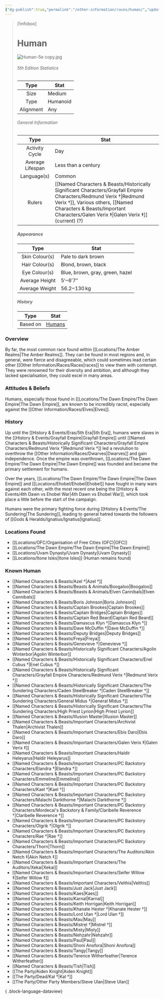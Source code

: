 ```yaml
---
{"dg-publish":true,"permalink":"/other-information/races/human/","updated":"2025-08-19T11:57:31.203+01:00"}
---
```


 > [!infobox]
> 
> # Human
> ![Human-5e copy.jpg](/img/user/Admin/Attachments/Human-5e%20copy.jpg)
> ###### 5th Edition Statistics
> 
>  Type | Stat |
> :----: | --- |
>  Size | Medium |
>  Type | Humanoid |
>  Alignment | Any |
>  
> ###### General Information
> Type | Stat |
>  :----: | --- |
>  Activity Cycle | Day |
>  Average Lifespan | Less than a century |
>  Language(s) | Common |
>  Rulers | [[Named Characters & Beasts/Historically Significant  Characters/Grayfall Empire Characters/Redmund Verix †\|Redmund Verix †]], Various others, [[Named Characters & Beasts/Important Characters/Galen Verix ‡\|Galen Verix ‡]] (current) (?) |
>
>##### Appearance
> Type | Stat |
>  :----: | --- |
>  Skin Colour(s) | Pale to dark brown |
>  Hair Colour(s) | Blond, brown, black |
>  Eye Colour(s) | Blue, brown, gray, green, hazel |
>  Average Height | 5′‒6′7″ |
>  Average Weight | 56.2‒130 kg |
>
>##### History
>Type | Stat |
>  :----: | --- |
>  Based on | [Humans](https://en.wikipedia.org/wiki/Human) |

### Overview
By far, the most common race found within [[Locations/The Amber Realms\|The Amber Realms]]. They can be found in most regions and, in general, were fierce and disagreeable, which could sometimes lead certain other [[Other Information/Races/Races\|races]] to view them with contempt. They were renowned for their diversity and ambition, and although they lacked specialisation, they could excel in many areas.

### Attitudes & Beliefs
Humans, especially those found in [[Locations/The Dawn Empire/The Dawn Empire\|The Dawn Empire]], are known to be incredibly racist, especially against the [[Other Information/Races/Elves\|Elves]].

### History
Up until the [[History & Events/Eras/5th Era\|5th Era]], humans were slaves in the [[History & Events/Grayfall Empire\|Grayfall Empire]] until [[Named Characters & Beasts/Historically Significant  Characters/Grayfall Empire Characters/Redmund Verix †\|Redmund Verix †]] led a revolution to overthrow the [[Other Information/Races/Dwarves\|Dwarves]] and gain independence. Once the empire was overthrown, [[Locations/The Dawn Empire/The Dawn Empire\|The Dawn Empire]] was founded and became the primary settlement for humans. 

Over the years, [[Locations/The Dawn Empire/The Dawn Empire\|The Dawn Empire]] and [[Locations/Ehobel/Ehobel\|Ehobel]] have fought in many wars against each other, with the most recent one being the [[History & Events/4th Dawn vs Ehobel War\|4th Dawn vs Ehobel War]], which took place a little before the start of the campaign. 

Humans were the primary fighting force during [[History & Events/The Sundering\|The Sundering]], leading to general hatred towards the followers of [[Gods & Heralds/Ignatius/Ignatius\|Ignatius]].

### Locations Found
- [[Locations/OFC/Organisation of Free Cities (OFC)\|OFC]]
- [[Locations/The Dawn Empire/The Dawn Empire\|The Dawn Empire]] 
- [[Locations/Uvam Dynasty/Uvam Dynasty\|Uvam Dynasty]]
- [[Locations/Itone Isles\|Itone Isles]] (Human remains found)

### Known Human
- [[Named Characters & Beasts/Azel †\|Azel †]]
- [[Named Characters & Beasts/Beasts & Animals/Boogaloo\|Boogaloo]]
- [[Named Characters & Beasts/Beasts & Animals/Elven Cannibals\|Elven Cannibals]]
- [[Named Characters & Beasts/Boris Johnson\|Boris Johnson]]
- [[Named Characters & Beasts/Captain Brookes\|Captain Brookes]]
- [[Named Characters & Beasts/Captain Bridges\|Captain Bridges]]
- [[Named Characters & Beasts/Captain Red Beard\|Captain Red Beard]]
- [[Named Characters & Beasts/Damascus Klyn †\|Damascus Klyn †]]
- [[Named Characters & Beasts/Dave McDuffin †\|Dave McDuffin †]]
- [[Named Characters & Beasts/Deputy Bridges\|Deputy Bridges]]
- [[Named Characters & Beasts/Freya\|Freya]]
- [[Named Characters & Beasts/Genevieve †\|Genevieve †]]
- [[Named Characters & Beasts/Historically Significant  Characters/Agolin Winterbor\|Agolin Winterbor]]
- [[Named Characters & Beasts/Historically Significant  Characters/Enel Cubus †\|Enel Cubus †]]
- [[Named Characters & Beasts/Historically Significant  Characters/Grayfall Empire Characters/Redmund Verix †\|Redmund Verix †]]
- [[Named Characters & Beasts/Historically Significant  Characters/The Sundering Characters/Caden SteelBreaker †\|Caden SteelBreaker †]]
- [[Named Characters & Beasts/Historically Significant  Characters/The Sundering Characters/General Midus †\|General Midus †]]
- [[Named Characters & Beasts/Historically Significant  Characters/The Sundering Characters/High Priest Lyrion\|High Priest Lyrion]]
- [[Named Characters & Beasts/Illusion Master\|Illusion Master]]
- [[Named Characters & Beasts/Important Characters/Archivist Thalen\|Archivist Thalen]]
- [[Named Characters & Beasts/Important Characters/Ebis Daro\|Ebis Daro]]
- [[Named Characters & Beasts/Important Characters/Galen Verix ‡\|Galen Verix ‡]]
- [[Named Characters & Beasts/Important Characters/Haldir Heleyarus\|Haldir Heleyarus]]
- [[Named Characters & Beasts/Important Characters/PC Backstory Characters/Elandra †\|Elandra †]]
- [[Named Characters & Beasts/Important Characters/PC Backstory Characters/Emmeline\|Emmeline]]
- [[Named Characters & Beasts/Important Characters/PC Backstory Characters/Kael †\|Kael †]]
- [[Named Characters & Beasts/Important Characters/PC Backstory Characters/Malachi Darkthorne †\|Malachi Darkthorne †]]
- [[Named Characters & Beasts/Important Characters/PC Backstory Characters/Mordecai's Backstory & Family/Claribelle Reverence †\|Claribelle Reverence †]]
- [[Named Characters & Beasts/Important Characters/PC Backstory Characters/Olgrik †\|Olgrik †]]
- [[Named Characters & Beasts/Important Characters/PC Backstory Characters/Rae †\|Rae †]]
- [[Named Characters & Beasts/Important Characters/PC Backstory Characters/Thorn\|Thorn]]
- [[Named Characters & Beasts/Important Characters/The Auditors/Akin Netch ‡\|Akin Netch ‡]]
- [[Named Characters & Beasts/Important Characters/The Auditors/Xekai\|Xekai]]
- [[Named Characters & Beasts/Important Characters/Seifer Willow ‡\|Seifer Willow ‡]]
- [[Named Characters & Beasts/Important Characters/Velthis\|Velthis]]
- [[Named Characters & Beasts/Just Jack\|Just Jack]]
- [[Named Characters & Beasts/Kaes\|Kaes]]
- [[Named Characters & Beasts/Karnal\|Karnal]]
- [[Named Characters & Beasts/Keith Horrigan\|Keith Horrigan]]
- [[Named Characters & Beasts/Khanate Hester †\|Khanate Hester †]]
- [[Named Characters & Beasts/Lord Ulan †\|Lord Ulan †]]
- [[Named Characters & Beasts/Mau\|Mau]]
- [[Named Characters & Beasts/Mistrel †\|Mistrel †]]
- [[Named Characters & Beasts/Misty\|Misty]]
- [[Named Characters & Beasts/Nehzahr\|Nehzahr]]
- [[Named Characters & Beasts/Paul\|Paul]]
- [[Named Characters & Beasts/Shoni Anofora\|Shoni Anofora]]
- [[Named Characters & Beasts/Tangy\|Tangy]]
- [[Named Characters & Beasts/Terence Witherfeather\|Terence Witherfeather]]
- [[Named Characters & Beasts/Tish\|Tish]]
- [[The Party/Aiden Knight\|Aiden Knight]]
- [[The Party/Dead/Kal †\|Kal †]]
- [[The Party/Other Party Members/Steve Ulan\|Steve Ulan]]

{ .block-language-dataview}
